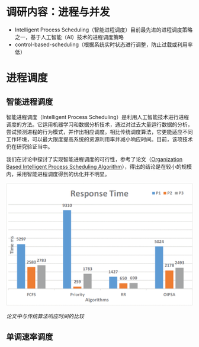 # 调研内容：进程与并发
* Intelligent Process Scheduling（智能进程调度）目前最先进的进程调度策略之一，基于人工智能（AI）技术的进程调度策略
* control-based-scheduling（根据系统实时状态进行调整，防止过载或利用率低）


# 进程调度
## 智能进程调度
  智能进程调度（Intelligent Process Scheduling）是利用人工智能技术进行进程调度的方法。它运用机器学习和数据分析技术，通过对过去大量运行数据的分析，尝试预测进程的行为模式，并作出相应调度。相比传统调度算法，它更能适应不同工作环境，可以最大限度提高系统的资源利用率并减小响应时间。目前，该项技术仍在研究验证当中。

  我们在讨论中探讨了实现智能进程调度的可行性，参考了论文（[Organization Based Intelligent Process Scheduling Algorithm](https://ieeexplore.ieee.org/abstract/document/7313978)），得出的结论是在较小的规模内，采用智能进程调度得到的优化并不明显。

  ![pic1](../src/pic1.png)

  *论文中与传统算法响应时间的比较*


## 单调速率调度

  